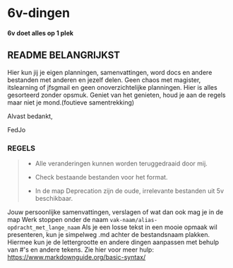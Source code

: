 # 6v-dingen
#### 6v doet alles op 1 plek

## README BELANGRIJKST

Hier kun jij je eigen planningen, samenvattingen, word docs en andere bestanden met anderen en jezelf delen. Geen chaos met magister, itslearning of jfsgmail en geen onoverzichtelijke planningen. Hier is alles gesorteerd zonder opsmuk. Geniet van het genieten, houd je aan de regels maar niet je mond.(foutieve samentrekking)

Alvast bedankt,

FedJo

### REGELS

> - Alle veranderingen kunnen worden teruggedraaid door mij.
>
> - Check bestaande bestanden voor het format.
>
> - In de map Deprecation zijn de oude, irrelevante bestanden uit 5v beschikbaar.


Jouw persoonlijke samenvattingen, verslagen of wat dan ook mag je in de map Werk stoppen onder de naam `vak-naam/alias-opdracht_met_lange_naam` Als je een losse tekst in een mooie opmaak wil presenteren, kun je simpelweg .md achter de bestandsnaam plakken. Hiermee kun je de lettergrootte en andere dingen aanpassen met behulp van #'s en andere tekens. Zie hier voor meer hulp: https://www.markdownguide.org/basic-syntax/
